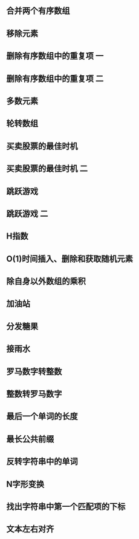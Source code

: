 ## 合并两个有序数组

## 移除元素

## 删除有序数组中的重复项 一

## 删除有序数组中的重复项 二

## 多数元素

## 轮转数组

## 买卖股票的最佳时机

## 买卖股票的最佳时机 二

## 跳跃游戏

## 跳跃游戏 二

## H指数

## O(1)时间插入、删除和获取随机元素

## 除自身以外数组的乘积

## 加油站

## 分发糖果

## 接雨水

## 罗马数字转整数

## 整数转罗马数字

## 最后一个单词的长度

## 最长公共前缀

## 反转字符串中的单词

## N字形变换

## 找出字符串中第一个匹配项的下标

## 文本左右对齐





